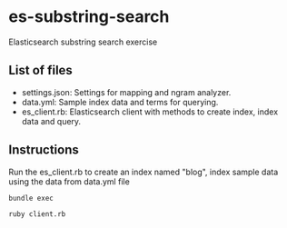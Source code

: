 # es-substring-search
Elasticsearch substring search exercise

## List of files
* settings.json: Settings for mapping and ngram analyzer.
* data.yml: Sample index data and terms for querying.
* es_client.rb: Elasticsearch client with methods to create index, index data and query.

## Instructions
Run the es_client.rb to create an index named "blog", index sample data using the data from data.yml file

```
bundle exec
```

```
ruby client.rb
```
